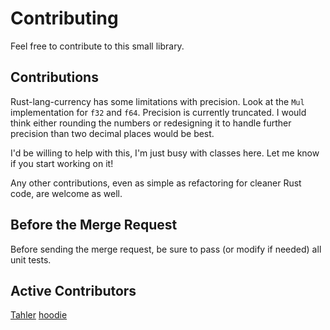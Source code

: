 # Contributing

Feel free to contribute to this small library. 

## Contributions

Rust-lang-currency has some limitations with precision. Look at the `Mul` 
implementation for `f32` and `f64`. Precision is currently truncated. I would 
think either rounding the numbers or redesigning it to handle further 
precision than two decimal places would be best. 

I'd be willing to help with this, I'm just busy with classes here. Let me 
know if you start working on it!

Any other contributions, even as simple as refactoring for cleaner Rust code, 
are welcome as well.

## Before the Merge Request

Before sending the merge request, be sure to pass (or modify if needed) all unit
tests. 

## Active Contributors

[Tahler](https://github.com/Tahler)
[hoodie](https://github.com/hoodie)
